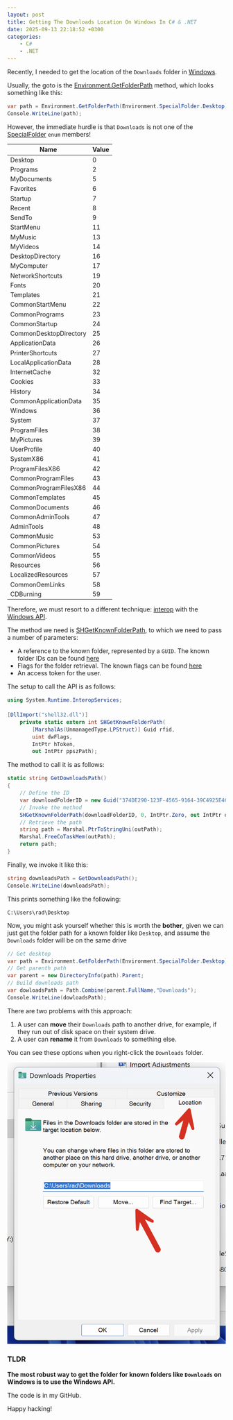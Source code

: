 ```yaml
---
layout: post
title: Getting The Downloads Location On Windows In C# & .NET
date: 2025-09-13 22:18:52 +0300
categories:
    - C#
    - .NET
---
```


Recently, I needed to get the location of the `Downloads` folder in [Windows](https://www.microsoft.com/en-us/windows).

Usually, the goto is the [Environment.GetFolderPath](https://learn.microsoft.com/en-us/dotnet/api/system.environment.getfolderpath?view=net-9.0) method, which looks something like this:

```c#
var path = Environment.GetFolderPath(Environment.SpecialFolder.Desktop);
Console.WriteLine(path);
```

However, the immediate hurdle is that `Downloads` is not one of the [SpecialFolder](https://learn.microsoft.com/en-us/dotnet/api/system.environment.specialfolder?view=net-9.0) `enum` members!

| Name                   | Value |
| ---------------------- | ----- |
| Desktop                | 0     |
| Programs               | 2     |
| MyDocuments            | 5     |
| Favorites              | 6     |
| Startup                | 7     |
| Recent                 | 8     |
| SendTo                 | 9     |
| StartMenu              | 11    |
| MyMusic                | 13    |
| MyVideos               | 14    |
| DesktopDirectory       | 16    |
| MyComputer             | 17    |
| NetworkShortcuts       | 19    |
| Fonts                  | 20    |
| Templates              | 21    |
| CommonStartMenu        | 22    |
| CommonPrograms         | 23    |
| CommonStartup          | 24    |
| CommonDesktopDirectory | 25    |
| ApplicationData        | 26    |
| PrinterShortcuts       | 27    |
| LocalApplicationData   | 28    |
| InternetCache          | 32    |
| Cookies                | 33    |
| History                | 34    |
| CommonApplicationData  | 35    |
| Windows                | 36    |
| System                 | 37    |
| ProgramFiles           | 38    |
| MyPictures             | 39    |
| UserProfile            | 40    |
| SystemX86              | 41    |
| ProgramFilesX86        | 42    |
| CommonProgramFiles     | 43    |
| CommonProgramFilesX86  | 44    |
| CommonTemplates        | 45    |
| CommonDocuments        | 46    |
| CommonAdminTools       | 47    |
| AdminTools             | 48    |
| CommonMusic            | 53    |
| CommonPictures         | 54    |
| CommonVideos           | 55    |
| Resources              | 56    |
| LocalizedResources     | 57    |
| CommonOemLinks         | 58    |
| CDBurning              | 59    |

Therefore, we must resort to a different technique: [interop](https://learn.microsoft.com/en-us/dotnet/csharp/advanced-topics/interop/) with the [Windows API](https://learn.microsoft.com/en-us/windows/win32/apiindex/windows-api-list).

The method we need is [SHGetKnownFolderPath](https://learn.microsoft.com/en-us/windows/win32/api/shlobj_core/nf-shlobj_core-shgetknownfolderpath), to which we need to pass a number of parameters:

- A reference to the known folder, represented by a `GUID`. The known folder IDs can be found [here](https://learn.microsoft.com/en-us/windows/win32/shell/knownfolderid)
- Flags for the folder retrieval. The known flags can be found [here](https://learn.microsoft.com/en-us/windows/win32/api/shlobj_core/ne-shlobj_core-known_folder_flag)
- An access token for the user.

The setup to call the API is as follows:

```c#
using System.Runtime.InteropServices;

[DllImport("shell32.dll")]
    private static extern int SHGetKnownFolderPath(
        [MarshalAs(UnmanagedType.LPStruct)] Guid rfid,
        uint dwFlags,
		IntPtr hToken,
		out IntPtr ppszPath);
```

The method to call it is as follows:

```c#
static string GetDownloadsPath()
{
	// Define the ID
    var downloadFolderID = new Guid("374DE290-123F-4565-9164-39C4925E467B");
	// Invoke the method 
    SHGetKnownFolderPath(downloadFolderID, 0, IntPtr.Zero, out IntPtr outPath);
	// Retrieve the path
    string path = Marshal.PtrToStringUni(outPath);
    Marshal.FreeCoTaskMem(outPath);
    return path;
}
```

Finally, we invoke it like this:

```c#
string downloadsPath = GetDownloadsPath();
Console.WriteLine(downloadsPath);
```

This prints something like the following:

```plaintext
C:\Users\rad\Desktop
```

Now, you might ask yourself whether this is worth the **bother**, given we can just get the folder path for a known folder like `Desktop`, and assume the `Downloads` folder will be on the same drive

```c#
// Get desktop
var path = Environment.GetFolderPath(Environment.SpecialFolder.Desktop);
// Get parenth path
var parent = new DirectoryInfo(path).Parent;
// Build downloads path
var dowloadsPath = Path.Combine(parent.FullName,"Downloads");
Console.WriteLine(dowloadsPath);
```

There are two problems with this approach:

1. A user can **move** their `Downloads` path to another drive, for example, if they run out of disk space on their system drive.
2. A user can **rename** it from `Downloads` to something else.

You can see these options when you right-click the `Downloads` folder.

![Downloads](../images/2025/09/Downloads.png)

### TLDR

**The most robust way to get the folder for known folders like `Downloads` on Windows is to use the Windows API.**

The code is in my GitHub.

Happy hacking!
